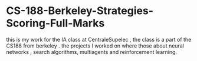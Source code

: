 # CS-188-Berkeley-Strategies-Scoring-Full-Marks
this is my work for the IA class at CentraleSupelec , the class is a part of the CS188 from berkeley . the projects I worked on where those about neural networks , search algorithms, multiagents and reinforcement learning.
